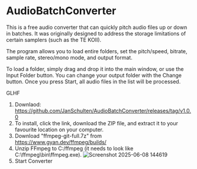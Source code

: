 # AudioBatchConverter

This is a free audio converter that can quickly pitch audio files up or down in batches.
It was originally designed to address the storage limitations of certain samplers (such as the TE KOII).

The program allows you to load entire folders, set the pitch/speed, bitrate, sample rate, stereo/mono mode, and output format.

To load a folder, simply drag and drop it into the main window, or use the Input Folder button.
You can change your output folder with the Change button.
Once you press Start, all audio files in the list will be processed.

GLHF

1. Downlaod: https://github.com/JanSchulten/AudioBatchConverter/releases/tag/v1.0.0
2. To install, click the link, download the ZIP file, and extract it to your favourite location on your computer.
3. Download "ffmpeg-git-full.7z" from https://www.gyan.dev/ffmpeg/builds/
4. Unzip FFmpeg to C:/ffmpeg (it needs to look like C:\ffmpeg\bin\ffmpeg.exe).
![Screenshot 2025-06-08 144619](https://github.com/user-attachments/assets/05d5a4b8-7156-4cbb-8a90-978bc369e2c6)
6. Start Converter
